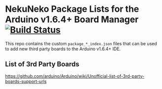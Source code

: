 # NekuNeko Package Lists for the Arduino v1.6.4+ Board Manager [![Build Status](https://travis-ci.org/adafruit/arduino-board-index.svg?branch=gh-pages)](https://travis-ci.org/adafruit/arduino-board-index)

This repo contains the custom `package_*_index.json` files that can be used to add new
third party boards to the Arduino v1.6.4+ IDE.

## List of 3rd Party Boards

https://github.com/arduino/Arduino/wiki/Unofficial-list-of-3rd-party-boards-support-urls